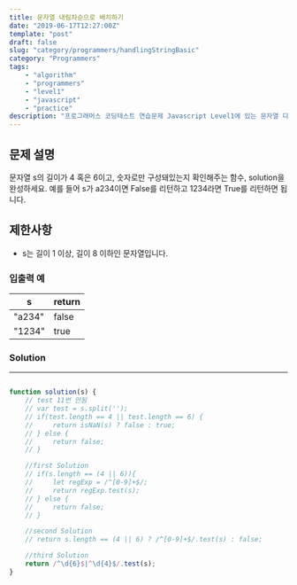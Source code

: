 ```yaml
---
title: 문자열 내림차순으로 배치하기
date: "2019-06-17T12:27:00Z"
template: "post"
draft: false
slug: "category/programmers/handlingStringBasic"
category: "Programmers"
tags:
    - "algorithm"
    - "programmers"
    - "level1"
    - "javascript"
    - "practice"
description: "프로그래머스 코딩테스트 연습문제 Javascript Level1에 있는 문자열 다루기 기본 문제 풀이"
---
```

## 문제 설명

문자열 s의 길이가 4 혹은 6이고, 숫자로만 구성돼있는지 확인해주는 함수, solution을 완성하세요. 예를 들어 s가 a234이면 False를 리턴하고 1234라면 True를 리턴하면 됩니다.

## 제한사항

- s는 길이 1 이상, 길이 8 이하인 문자열입니다.

### 입출력 예

| s | return |
| --- | --- |
| "a234" | false |
| "1234" | true |

### Solution

---

```javascript

function solution(s) {
    // test 11번 안됨
    // var test = s.split('');
    // if(test.length == 4 || test.length == 6) {
    //     return isNaN(s) ? false : true;
    // } else {
    //     return false;
    // }

    //first Solution
    // if(s.length == (4 || 6)){
    //     let regExp = /^[0-9]+$/;
    //     return regExp.test(s);
    // } else {
    //     return false;
    // }

    //second Solution
    // return s.length == (4 || 6) ? /^[0-9]+$/.test(s) : false;

    //third Solution
    return /^\d{6}$|^\d{4}$/.test(s);
}

```
